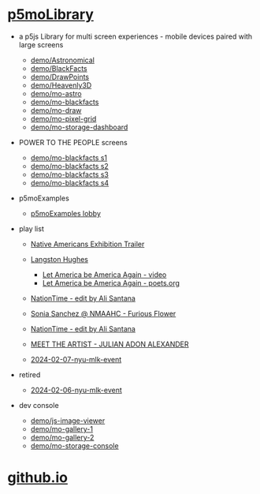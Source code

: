 # [p5moLibrary](https://github.com/molab-itp/p5moLibrary)

- a p5js Library for multi screen experiences - mobile devices paired with large screens

  - [demo/Astronomical](demo/Astronomical?v=9)
  - [demo/BlackFacts](demo/BlackFacts?v=9)
  - [demo/DrawPoints](demo/DrawPoints?v=9)
  - [demo/Heavenly3D](demo/Heavenly3D?v=9)
  - [demo/mo-astro](demo/mo-astro?v=9)
  - [demo/mo-blackfacts](demo/mo-blackfacts?v=9)
  - [demo/mo-draw](demo/mo-draw?v=9)
  - [demo/mo-pixel-grid](demo/mo-pixel-grid?v=9)
  - [demo/mo-storage-dashboard](demo/mo-storage-dashboard?v=9)

- POWER TO THE PEOPLE screens

  - [demo/mo-blackfacts s1](demo/mo-blackfacts?v=9&group=s1)
  - [demo/mo-blackfacts s2](demo/mo-blackfacts?v=9&group=s2)
  - [demo/mo-blackfacts s3](demo/mo-blackfacts?v=9&group=s3)
  - [demo/mo-blackfacts s4](demo/mo-blackfacts?v=9&group=s4)

- p5moExamples

  - [p5moExamples lobby](https://editor.p5js.org/jht9629-nyu/sketches/vP6sWN4Cu)

- play list

  - [Native Americans Exhibition Trailer](demo/BlackFacts?playlist=hpjNGTYvpxw)

  - [Langston Hughes ](demo/BlackFacts?playlist=XzI3huqpCi4)
    - [Let America be America Again - video](demo/mo-blackfacts?playlist=CFNM8GB_Yp0&title=%E2%98%85)
    - [Let America be America Again - poets.org](https://poets.org/poem/let-america-be-america-again)
  - [NationTime - edit by Ali Santana](demo/mo-blackfacts?playlist=-UtKxghWlvY&title=NationTime%20-%20ELUCID%20-%20BETAMAX&qrcode=NationTime.png)
  - [Sonia Sanchez @ NMAAHC - Furious Flower](demo/mo-blackfacts?playlist=FNLp8e-cfgk&title=Sonia%20Sanchez)
  - [NationTime - edit by Ali Santana](demo/mo-blackfacts?playlist=-UtKxghWlvY&title=NationTime%20-%20ELUCID%20-%20BETAMAX&qrcode=NationTime.png)
  - [MEET THE ARTIST - JULIAN ADON ALEXANDER](demo/mo-blackfacts?playlist=wk0La_2igws&title=MEET%20THE%20ARTIST%20-%20JULIAN%20ADON%20ALEXANDE%20-%20What%20it%20is&qrcode=JULIAN.png)

  - [2024-02-07-nyu-mlk-event](demo/mo-blackfacts?playlist=lG758MniLYg&qrcode=annoucement-01.png&title=2024-02-07-nyu-mlk-event)

- retired

  - [2024-02-06-nyu-mlk-event](demo/mo-blackfacts?playlist=zbRz5xTaLYI&qrcode=annoucement-01.png&title=2024-02-06-nyu-mlk-event)
  <!-- - [Weapons of White Destruction - TJ](demo/mo-blackfacts?playlist=ob8YQPGJiHY&title=Weapons%20of%20White%20Destruction%20-%20TJ&&qrcode=TJ.png) -->

- dev console

  - [demo/js-image-viewer](demo/js-image-viewer?v=9)
  - [demo/mo-gallery-1](demo/mo-gallery-1?v=9)
  - [demo/mo-gallery-2](demo/mo-gallery-2?v=9)
  - [demo/mo-storage-console](demo/mo-storage-console?v=9)

# [github.io](https://molab-itp.github.io/p5moLibrary/src?v=9)

<!--

- retired
  - [demo/mo-astro-host-0](demo/mo-astro-host-0?v=9)
  - [demo/mo-astro-host-1](demo/mo-astro-host-1?v=9)
  - [demo/mo-astro-remote-0](demo/mo-astro-remote-0?v=9)
  - [demo/mo-astro-remote-1](demo/mo-astro-remote-1?v=9)

  - [demo/mo-blackfacts-host](demo/mo-blackfacts-host?v=9)
  - [demo/mo-blackfacts-remote](demo/mo-blackfacts-remote?v=9)

# https://www.youtube.com/watch?v=hpjNGTYvpxw
# The Land Carries Our Ancestors: Contemporary Art by Native Americans Exhibition Trailer

 -->
